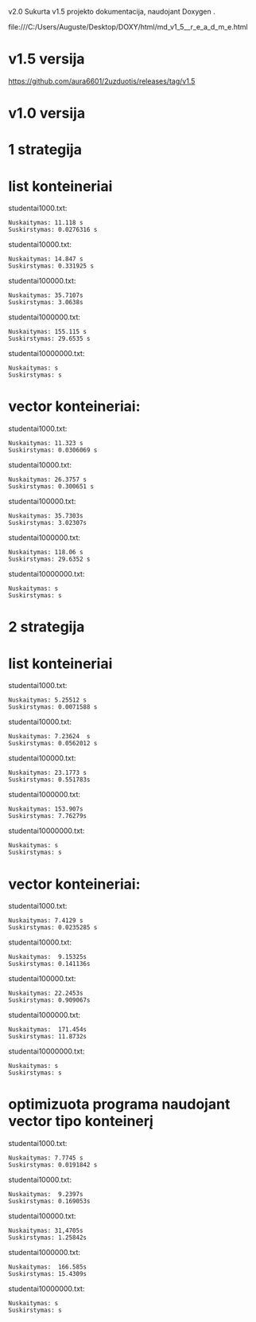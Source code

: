 v2.0 
Sukurta v1.5 projekto dokumentacija, naudojant Doxygen . 



file:///C:/Users/Auguste/Desktop/DOXY/html/md_v1_5__r_e_a_d_m_e.html

# v1.5 versija 
https://github.com/aura6601/2uzduotis/releases/tag/v1.5

# v1.0 versija
# 1 strategija
# list konteineriai 
studentai1000.txt:

    Nuskaitymas: 11.118 s
    Suskirstymas: 0.0276316 s

studentai10000.txt:

    Nuskaitymas: 14.847 s
    Suskirstymas: 0.331925 s
    
studentai100000.txt:

    Nuskaitymas: 35.7107s
    Suskirstymas: 3.0638s
studentai1000000.txt:

    Nuskaitymas: 155.115 s
    Suskirstymas: 29.6535 s

studentai10000000.txt:

    Nuskaitymas: s
    Suskirstymas: s
    
# vector konteineriai:
studentai1000.txt:

    Nuskaitymas: 11.323 s
    Suskirstymas: 0.0306069 s

studentai10000.txt:

    Nuskaitymas: 26.3757 s
    Suskirstymas: 0.300651 s
    
studentai100000.txt:

    Nuskaitymas: 35.7303s
    Suskirstymas: 3.02307s
studentai1000000.txt:

    Nuskaitymas: 118.06 s
    Suskirstymas: 29.6352 s

studentai10000000.txt:

    Nuskaitymas: s
    Suskirstymas: s
# 2 strategija
# list konteineriai 
studentai1000.txt:

    Nuskaitymas: 5.25512 s
    Suskirstymas: 0.0071588 s

studentai10000.txt:

    Nuskaitymas: 7.23624  s
    Suskirstymas: 0.0562012 s
    
studentai100000.txt:

    Nuskaitymas: 23.1773 s
    Suskirstymas: 0.551783s
    
studentai1000000.txt:

    Nuskaitymas: 153.907s
    Suskirstymas: 7.76279s

studentai10000000.txt:

    Nuskaitymas: s
    Suskirstymas: s
    
# vector konteineriai:
studentai1000.txt:

    Nuskaitymas: 7.4129 s
    Suskirstymas: 0.0235285 s

studentai10000.txt:

    Nuskaitymas:  9.15325s
    Suskirstymas: 0.141136s
    
studentai100000.txt:

    Nuskaitymas: 22.2453s
    Suskirstymas: 0.909067s
    
studentai1000000.txt:

    Nuskaitymas:  171.454s
    Suskirstymas: 11.8732s

studentai10000000.txt:

    Nuskaitymas: s
    Suskirstymas: s
    
# optimizuota programa naudojant vector tipo konteinerį 
studentai1000.txt:

    Nuskaitymas: 7.7745 s
    Suskirstymas: 0.0191842 s

studentai10000.txt:

    Nuskaitymas:  9.2397s
    Suskirstymas: 0.169053s
    
studentai100000.txt:

    Nuskaitymas: 31,4705s
    Suskirstymas: 1.25842s
    
studentai1000000.txt:

    Nuskaitymas:  166.585s
    Suskirstymas: 15.4309s

studentai10000000.txt:

    Nuskaitymas: s
    Suskirstymas: s

